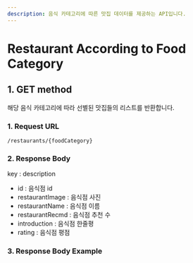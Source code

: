 ```yaml
---
description: 음식 카테고리에 따른 맛집 데이터를 제공하는 API입니다.
---
```


# Restaurant According to Food Category

## 1. GET method

해당 음식 카테고리에 따라 선별된 맛집들의 리스트를 반환합니다.

### 1. Request URL

```
/restaurants/{foodCategory}
```

### 2. Response Body

key : description

* id : 음식점 id
* restaurantImage : 음식점 사진
* restaurantName : 음식점 이름
* restaurantRecmd : 음식점 추천 수
* introduction : 음식점 한줄평
* rating : 음식점 평점

### 3. Response Body Example
